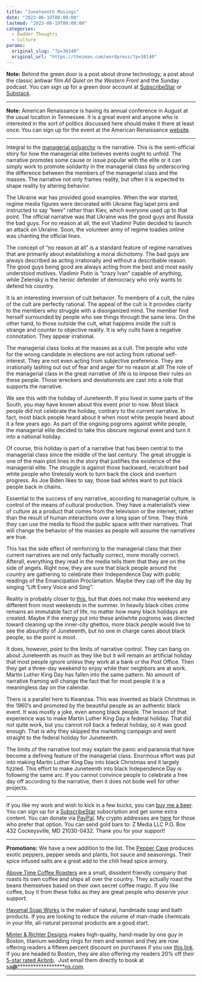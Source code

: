 ```yaml
---
title: "Juneteenth Musings"
date: "2023-06-19T00:00:00"
lastmod: "2023-06-19T00:00:00"
categories:
  - Badder Thoughts
  - Culture
params:
  original_slug: "?p=30140"
  original_url: "https://thezman.com/wordpress/?p=30140"
---
```


**Note:** Behind the green door is a post about drone technology, a post
about the classic antiwar film *All Quiet on the Western Front* and the
Sunday podcast. You can sign up for a green door account at
<a href="https://www.subscribestar.com/the-z-blog" rel="noopener"
target="_blank">SubscribeStar</a> or
<a href="https://thedissident.substack.com/" rel="noopener"
target="_blank">Substack</a>.

------------------------------------------------------------------------

**Note:** American Renaissance is having its annual conference in August
at the usual location in Tennessee. It is a great event and anyone who
is interested in the sort of politics discussed here should make it
there at least once. You can sign up for the event at the American
Renaissance
<a href="https://www.amren.com/2023-american-renaissance-conference/"
rel="noopener" target="_blank">website</a>.

------------------------------------------------------------------------

Integral to the
<a href="https://thezman.com/wordpress/?p=29475" rel="noopener"
target="_blank">managerial polyarchy</a> is the narrative. This is the
semi-official story for how the managerial elite believes events ought
to unfold. The narrative promotes some cause or issue popular with the
elite or it can simply work to promote solidarity in the managerial
class by underscoring the difference between the members of the
managerial class and the masses. The narrative not only frames reality,
but often it is expected to shape reality by altering behavior.

The Ukraine war has provided good examples. When the war started, regime
media figures were decorated with Ukraine flag lapel pins and instructed
to say “keev” rather than Kiev, which everyone used up to that point.
The official narrative was that Ukraine was the good guys and Russia the
bad guys. For no reason at all, the evil Vladimir Putin decided to
launch an attack on Ukraine. Soon, the volunteer army of regime toadies
online was chanting the official lines.

The concept of “no reason at all” is a standard feature of regime
narratives that are primarily about establishing a moral dichotomy. The
bad guys are always described as acting irrationally and without a
describable reason. The good guys being good are always acting from the
best and most easily understood motives. Vladimir Putin is “crazy Ivan”
capable of anything, while Zelensky is the heroic defender of democracy
who only wants to defend his country.

It is an interesting inversion of cult behavior. To members of a cult,
the rules of the cult are perfectly rational. The appeal of the cult is
it provides clarity to the members who struggle with a disorganized
mind. The member find herself surrounded by people who see things
through the same lens. On the other hand, to those outside the cult,
what happens inside the cult is strange and counter to objective
reality. It is why cults have a negative connotation. They appear
irrational.

The managerial class looks at the masses as a cult. The people who vote
for the wrong candidate in elections are not acting from rational
self-interest. They are not even acting from subjective preference. They
are irrationally lashing out out of fear and anger for no reason at all!
The role of the managerial class in the great narrative of life is to
impose their rules on these people. Those wreckers and deviationists are
cast into a role that supports the narrative.

We see this with the holiday of Juneteenth. If you lived in some parts
of the South, you may have known about this event prior to now. Most
black people did not celebrate the holiday, contrary to the current
narrative. In fact, most black people heard about it when most white
people heard about it a few years ago. As part of the ongoing pogroms
against white people, the managerial elite decided to take this obscure
regional event and turn it into a national holiday.

Of course, this holiday is part of a narrative that has been central to
the managerial class since the middle of the last century. The great
struggle is one of the main plot lines in the story that justifies the
existence of the managerial elite. The struggle is against those
backward, recalcitrant bad white people who tirelessly work to turn back
the clock and overturn progress. As Joe Biden likes to say, those bad
whites want to put black people back in chains.

Essential to the success of any narrative, according to managerial
culture, is control of the means of cultural production. They have a
materialist’s view of culture as a product that comes from the
television or the internet, rather than the result of human interactions
over a long span of time. They think they can use the media to flood the
public space with their narratives. That will change the behavior of the
masses as people will assume the narratives are true.

This has the side effect of reinforcing to the managerial class that
their current narratives are not only factually correct, more morally
correct. Afterall, everything they read in the media tells them that
they are on the side of angels. Right now, they are sure that black
people around the country are gathering to celebrate their Independence
Day with public readings of the Emancipation Proclamation. Maybe they
cap off the day by singing “Lift Every Voice and Sing”.

Reality is probably closer to <a
href="https://www.dailymail.co.uk/news/article-12207611/Multiple-people-shot-Illinois-shopping-mall.html"
rel="noopener" target="_blank">this</a>, but that does not make this
weekend any different from most weekends in the summer. In heavily black
cities crime remains an immutable fact of life, no matter how many black
holidays are created. Maybe if the energy put into these antiwhite
pogroms was directed toward cleaning up the inner-city ghettos, more
black people would live to see the absurdity of Juneteenth, but no one
in charge cares about black people, so the point is moot.

It does, however, point to the limits of narrative control. They can
bang on about Juneteenth as much as they like but it will remain an
artificial holiday that most people ignore unless they work at a bank or
the Post Office. Then they get a three-day weekend to enjoy while their
neighbors are at work. Martin Luther King Day has fallen into the same
pattern. No amount of narrative framing will change the fact that for
most people it is a meaningless day on the calendar.

There is a parallel here to Kwanzaa. This was invented as black
Christmas in the 1960’s and promoted by the beautiful people as an
authentic black event. It was mostly a joke, even among black people.
The lesson of that experience was to make Martin Luther King Day a
federal holiday. That did not quite work, but you cannot roll back a
federal holiday, so it was good enough. That is why they skipped the
marketing campaign and went straight to the federal holiday for
Juneteenth.

The limits of the narrative tool may explain the panic and paranoia that
have become a defining feature of the managerial class. Enormous effort
was put into making Martin Luther King Day into black Christmas and it
largely fizzled. This effort to make Juneteenth into black Independence
Day is following the same arc. If you cannot convince people to
celebrate a free day off according to the narrative, then it does not
bode well for other projects.

------------------------------------------------------------------------

If you like my work and wish to kick in a few bucks, you can
<a href="https://www.buymeacoffee.com/mujolulu" rel="noopener"
target="_blank">buy me a beer</a>. You can sign up for a
<a href="https://www.subscribestar.com/the-z-blog" rel="noopener"
target="_blank">SubscribeStar</a> subscription and get some extra
content. You can donate via <a
href="https://www.paypal.com/donate/?cmd=_s-xclick&amp;hosted_button_id=UDAS2Q8JYA6CN&amp;source=url"
rel="noopener" target="_blank">PayPal</a>. My crypto addresses are
<a href="https://thezman.com/wordpress/?page_id=22713" rel="noopener"
target="_blank">here</a> for those who prefer that option. You can send
gold bars to: Z Media LLC P.O. Box 432 Cockeysville, MD 21030-0432.
Thank you for your support!

------------------------------------------------------------------------

**Promotions:** We have a new addition to the list. The
<a href="https://peppercave.com/shop/ols/products" rel="noopener"
target="_blank">Pepper Cave</a> produces exotic peppers, pepper seeds
and plants, hot sauce and seasonings. Their spice infused salts are a
great add to the chili head spice armory.

<a href="https://abovetimecoffee.com/" rel="noopener"
target="_blank">Above Time Coffee Roasters</a> are a small, dissident
friendly company that roasts its own coffee and ships all over the
country. They actually roast the beans themselves based on their own
secret coffee magic. If you like coffee, buy it from these folks as they
are great people who deserve your support.

<a href="https://havamalsoapworks.com/" rel="noopener"
target="_blank">Havamal Soap Works</a> is the maker of natural, handmade
soap and bath products. If you are looking to reduce the volume of
man-made chemicals in your life, all-natural personal products are a
good start.

<a href="https://www.minterandrichterdesigns.com/"
rel="noreferrer nofollow noopener" target="_blank">Minter &amp; Richter
Designs</a> makes high-quality, hand-made by one guy in Boston, titanium
wedding rings for men and women and they are now offering readers a
fifteen percent discount on purchases if you use
<a href="https://www.minterandrichterdesigns.com/discount/ZMAN"
rel="noreferrer nofollow noopener" target="_blank">this link</a>.
<span class="highlight"><span class="colour"><span class="font"><span class="size">If
you are headed to Boston, they are also offering my readers 20% off
their <a
href="https://www.airbnb.com/users/7988017/listings?user_id=7988017&amp;s=3"
rel="noopener noreferrer" target="_blank">5-star rated Airbnb</a>.  Just
email them directly to book at
<a href="mailto:sa***@*********************ns.com"
data-original-string="wurHtHWEDBqn0YCNHul2qA==cb7jBh89ds18Rhbs2faabOqyiNQLXPjixBKPqftBZf6UcUr1UGcjE+gAeQj4Oc7WF8B"><span
class="apbct-email-encoder"
data-original-string="5wAcD/7nVKEaaWEWJvC5YA==cb7Hvt90GAT1F/Ny7y912n4X6xzxS2kB+CkKdCE9bMKHRlYO/yUh2z7YPm1DSnmYJaW"
title="This contact has been encoded by Anti-Spam by CleanTalk. Click to decode. To finish the decoding make sure that JavaScript is enabled in your browser.">sa<span
class="apbct-blur">***</span>@<span
class="apbct-blur">*********************</span>ns.com</span></a>.</span></span></span></span>

------------------------------------------------------------------------
